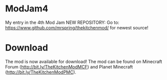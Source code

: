 ModJam4
=======

My entry in the 4th Mod Jam
NEW REPOSITORY: Go to: https://www.github.com/mrspring/thekitchenmod/ for newest source!

Download
========
The mod is now available for download!
The mod can be found on Minecraft Forum (http://bit.ly/TheKitchenModMCF) and Planet Minecraft (http://bit.ly/TheKitchenModPMC).

